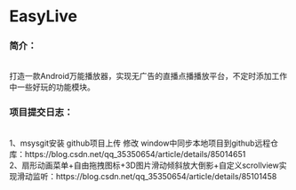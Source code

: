 # EasyLive
<h3>简介：</h3><br/>
    打造一款Android万能播放器，实现无广告的直播点播播放平台，不定时添加工作中一些好玩的功能模块。<br/>
<h3>项目提交日志：</h3><br/>
    1、msysgit安装 github项目上传 修改 window中同步本地项目到github远程仓库：https://blog.csdn.net/qq_35350654/article/details/85014651<br/>
    2、扇形动画菜单+自由拖拽图标+3D图片滑动倾斜放大倒影+自定义scrollview实现滑动监听：https://blog.csdn.net/qq_35350654/article/details/85101458<br/>
